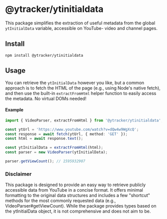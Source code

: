 # @ytracker/ytinitialdata

This package simplifies the extraction of useful metadata from the global `ytInitialData` variable, accessible on YouTube- video and channel pages.

## Install

```
npm install @ytracker/ytinitialdata
```

## Usage

You can retrieve the `ytInitialData` however you like, but a common approach is to fetch the HTML of the page (e.g., using Node's native fetch), and then use the built-in `extractFromHtml` helper function to easily access the metadata. No virtual DOMs needed!

#### Example

```ts
import { VideoParser, extractFromHtml } from '@ytracker/ytinitialdata';

const ytUrl = 'https://www.youtube.com/watch?v=dQw4w9WgXcQ';
const response = await fetch(ytUrl, { method: 'GET' });
const html = await response.text();

const ytInitialData = extractFromHtml(html);
const parser = new VideoParser(ytInitialData);

parser.getViewCount(); // 1595932907
```

### Disclaimer

This package is designed to provide an easy way to retrieve publicly accessible data from YouTube in a concise format. It offers minimal formatting to the original data structures and includes a few "shortcut" methods for the most commonly requested data (e.g., VideoParser#getViewCount). While the package provides types based on the ytInitialData object, it is not comprehensive and does not aim to be.
